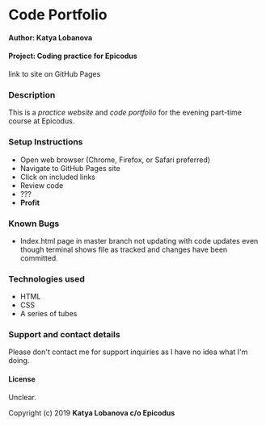 # Code Portfolio
#### Author: Katya Lobanova
#### Project: Coding practice for Epicodus

link to site on GitHub Pages

### Description

This is a _practice website_ and _code portfolio_ for the evening part-time course at Epicodus.

### Setup Instructions

* Open web browser (Chrome, Firefox, or Safari preferred)
* Navigate to GitHub Pages site
* Click on included links
* Review code
* ???
* **Profit**

### Known Bugs

* Index.html page in master branch not updating with code updates even though terminal shows file as tracked and changes have been committed.

### Technologies used
* HTML
* CSS
* A series of tubes

### Support and contact details
Please don't contact me for support inquiries as I have no idea what I'm doing.

#### License

Unclear.

Copyright (c) 2019 **Katya Lobanova c/o Epicodus**
